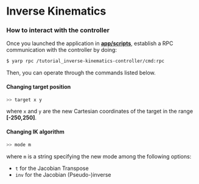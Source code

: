 Inverse Kinematics
==============================

### How to interact with the controller
Once you launched the application in [**app/scripts**](/app/scripts), establish a RPC communication with the controller by doing:
```sh
$ yarp rpc /tutorial_inverse-kinematics-controller/cmd:rpc
```
Then, you can operate through the commands listed below.

#### Changing target position
```sh
>> target x y
```
where `x` and `y` are the new Cartesian coordinates of the target in the range **[-250,250]**.

#### Changing IK algorithm
```sh
>> mode m
```
where `m` is a string specifying the new mode among the following options:
- `t` for the Jacobian Transpose
- `inv` for the Jacobian (Pseudo-)inverse



